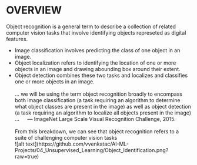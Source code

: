 <h1> OVERVIEW </h1>
Object recognition is a general term to describe a collection of related computer vision tasks that involve identifying objects represeted as digital features.
<br>
<ul> <li> Image classification involves predicting the class of one object in an image. </li>
<li> Object localization refers to identifying the location of one or more objects in an image and drawing abounding box around their extent. </li>
<li> Object detection combines these two tasks and localizes and classifies one or more objects in an image. </li> </ul?
When a user or practitioner refers to “object recognition“, they often mean “object detection“.
<br> <br>
... we will be using the term object recognition broadly to encompass both image classification (a task requiring an algorithm to determine what object classes are present in the image) as well as object detection (a task requiring an algorithm to localize all objects present in the image) ...   — ImageNet Large Scale Visual Recognition Challenge, 2015.
<br> <br>
From this breakdown, we can see that object recognition refers to a suite of challenging computer vision tasks <br>
![alt text](https://github.com/vvenkatac/AI-ML-Projects/04_Unsupervised_Learning/Object_Identification.png?raw=true)
